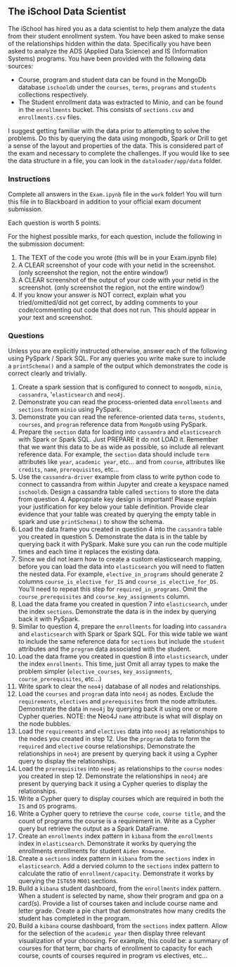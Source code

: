 
## The iSchool Data Scientist

The iSchool has hired you as a data scientist to help them analyze the data from their student enrollment system. You have been asked to make sense of the relationships hidden within the data. Specifically you have been asked to analyze the ADS (Applied Data Science) and IS (Information Systems) programs. You have been provided with the following data sources:

- Course, program and student data can be found in the MongoDb database `ischooldb` under the `courses`, `terms`, `programs` and `students` collections respectively.
- The Student enrollment data was extracted to Minio, and can be found in the `enrollments` bucket. This consists of `sections.csv` and `enrollments.csv` files.

I suggest getting familiar with the data prior to attempting to solve the problems. Do this by querying the data using mongodb, Spark or Drill to get a sense of the layout and properties of the data. This is considered part of the exam and necessary to complete the challenges. If you would like to see the data structure in a file, you can look in the `dataloader/app/data` folder.


### Instructions

Complete all answers in the `Exam.ipynb` file in the `work` folder! You will turn this file in to Blackboard in addition to your official exam document submission.

Each question is worth 5 points. 

For the highest possible marks, for each question, include the following in the submission document:
1. The TEXT of the code you wrote (this will be in your Exam.ipynb file)
2. A CLEAR screenshot of your code with your netid in the screenshot. (only screenshot the region, not the entire window!)
3. A CLEAR screenshot of the output of your code with your netid in the screenshot. (only screenshot the region, not the entire window!)
4. If you know your answer is NOT correct, explain what you tried/omitted/did not get correct, by adding comments to your code/commenting out code that does not run. This should appear in your text and screenshot.
### Questions

Unless you are explicitly instructed otherwise, answer each of the following using PySpark / Spark SQL. For any queries you write make sure to include a `printSchema()` and a sample of the output which  demonstrates the code is correct clearly and trivially.

1. Create a spark session that is configured to connect to `mongodb`, `minio`, `cassandra`, '`elasticsearch` and `neo4j`.
2. Demonstrate you can read the process-oriented data `enrollments` and `sections` from `minio` using PySpark. 
3. Demonstrate you can read the reference-oriented data `terms`, `students`, `courses`, and `program` reference data from `MongoDb` using PySpark. 
4. Prepare the `section` data for loading into `cassandra` and `elasticsearch` with Spark or Spark SQL. Just PREPARE it do not LOAD it. Remember that we want this data to be as wide as possible, so include all relevant reference data. For example, the `section` data should include `term` attributes like `year`,  `academic year`, etc... and from `course`, attributes like `credits`, `name`, `prerequisites`, etc... 
5. Use the `cassandra-driver` example from class to write python code to connect to cassandra from within Jupyter and create a keyspace named `ischooldb`. Design a cassandra table called `sections` to store the data from question 4. Appropriate key design is important! Please explain your justification for key below your table definition. Provide clear evidence that your table was created by querying the empty table in spark and use `printSchema()` to show the schema. 
6. Load the data frame you created in question 4 into the `cassandra` table you created in question 5. Demonstrate the data is in the table by querying back it with PySpark. Make sure you can run the code multiple times and each time it replaces the existing data.
7. Since we did not learn how to create a custom elasticsearch mapping, before you can load the data into `elasticsearch` you will need to flatten the nested data. For example, `elective_in_programs` should generate 2 columns `course_is_elective_for_IS` and `course_is_elective_for_DS`. You'll need to repeat this step for `required_in_programs`. Omit the `course_prerequisites` and `course_key_assignments` column. 
8. Load the data frame you created in question 7 into `elasticsearch`, under the index `sections`.  Demonstrate the data is in the index by querying back it with PySpark. 
9. Similar to question 4, prepare the `enrollments` for loading into `cassandra` and `elasticsearch` with Spark or Spark SQL. For this wide table we want to include the same reference data for `sections` but include the `student` attributes and the `program` data associated with the student. 
10. Load the data frame you created in question 8 into `elasticsearch`, under the index `enrollments`. This time, just Omit all array types to make the problem simpler (`elective_courses`, `key_assignments`, `course_prerequisites`, etc...)
11. Write spark to clear the `neo4j` database of all nodes and relationships.
12. Load the `courses` and `program` data into `neo4j` as nodes. Exclude the `requirements`, `electives` and `prerequisites` from the node attributes. Demonstrate the data in `neo4j` by querying back it using one or more Cypher queries. NOTE: the Neo4J `name` attribute is what will display on the node bubbles.
13. Load the `requirements` and `electives` data into `neo4j` as relationships to the nodes you created in step 12. Use the `program` data to form the `required` and `elective` course relationships. Demonstrate the relationships in `neo4j` are present by querying back it using a Cypher query to display the relationships.
14. Load the `prerequisites` into `neo4j` as relationships to the `course` nodes you created in step 12. Demonstrate the relationships in `neo4j` are present by querying back it using a Cypher queries to display the relationships.
15. Write a Cypher query to display courses which are required in both the `IS` and `DS` programs.
16. Write a Cypher query to retrieve the `course code`, `course title`, and the count of programs the course is a requirement in. Write as a Cypher query but retrieve the  output as a Spark DataFrame. 
17. Create an `enrollments` index pattern in `kibana` from the `enrollments` index in `elasticsearch`. Demonstrate it works by querying the enrollments enrollments for student `Aiden Knowone`.
18. Create a `sections` index pattern in `kibana` from the `sections` index in `elasticsearch`. Add a dervied column to the `sections` index pattern to calculate the ratio of `enrollment/capacity`.  Demonstrate it works by querying the `IST659` `M001` sections.
19. Build a `kibana` student dashboard, from the `enrollments` index pattern. When a student is selected by name, show their program and gpa on a card(s). Provide a list of courses taken and include course name and letter grade. Create a pie chart that demonstrates how many credits the student has completed in the program.
20. Build a `kibana` course dashboard, from the `sections` index pattern. Allow for the selection of the `academic year` then display three relevant visualization of your choosing. For example, this could be: a summary of courses for that term, bar charts of enrollment to capacity for each course, counts of courses required in program vs electives, etc...
